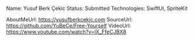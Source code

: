 Name: Yusuf Berk Çekic
Status: Submitted
Technologies: SwiftUI, SpriteKit

AboutMeUrl: https://yusufberkcekic.com
SourceUrl: https://github.com/YuBeCe/Free-Yourself
VideoUrl: https://www.youtube.com/watch?v=lX_FfeCJBX8

<!---
EXAMPLE
Name: John Appleseed
Status: Submitted <or> Winner <or> Distinguished <or> Rejected
Technologies: SwiftUI, RealityKit, CoreGraphic

AboutMeUrl: https://linkedin.com/in/johnappleseed
SourceUrl: https://github.com/johnappleseed/wwdc2025
VideoUrl: https://youtu.be/ABCDE123456
-->
